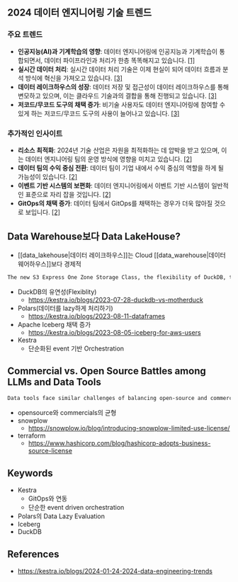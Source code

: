 ## 2024 데이터 엔지니어링 기술 트렌드

### 주요 트렌드
- **인공지능(AI)과 기계학습의 영향**: 데이터 엔지니어링에 인공지능과 기계학습이 통합되면서, 데이터 파이프라인과 처리가 한층 똑똑해지고 있습니다. [[1]](https://www.montecarlodata.com/blog-2024-data-engineering-trends)
- **실시간 데이터 처리**: 실시간 데이터 처리 기술은 이제 현실이 되어 데이터 흐름과 분석 방식에 혁신을 가져오고 있습니다. [[3]](https://medium.com/illumination/data-engineers-prepare-for-takeoff-top-trends-shaping-2024-b4b4c74222aa)
- **데이터 레이크하우스의 성장**: 데이터 저장 및 접근성이 데이터 레이크하우스를 통해 변모하고 있으며, 이는 클라우드 기술과의 결합을 통해 진행되고 있습니다. [[3]](https://medium.com/illumination/data-engineers-prepare-for-takeoff-top-trends-shaping-2024-b4b4c74222aa)
- **저코드/무코드 도구의 채택 증가**: 비기술 사용자도 데이터 엔지니어링에 참여할 수 있게 하는 저코드/무코드 도구의 사용이 늘어나고 있습니다. [[3]](https://medium.com/illumination/data-engineers-prepare-for-takeoff-top-trends-shaping-2024-b4b4c74222aa)

### 추가적인 인사이트
- **리소스 최적화**: 2024년 기술 산업은 자원을 최적화하는 데 압박을 받고 있으며, 이는 데이터 엔지니어링 팀의 운영 방식에 영향을 미치고 있습니다. [[2]](https://kestra.io/blogs/2024-01-24-2024-data-engineering-trends)
- **데이터 팀의 수익 중심 전환**: 데이터 팀이 기업 내에서 수익 중심의 역할을 하게 될 가능성이 있습니다. [[2]](https://kestra.io/blogs/2024-01-24-2024-data-engineering-trends)
- **이벤트 기반 시스템의 보편화**: 데이터 엔지니어링에서 이벤트 기반 시스템이 일반적인 표준으로 자리 잡을 것입니다. [[2]](https://kestra.io/blogs/2024-01-24-2024-data-engineering-trends)
- **GitOps의 채택 증가**: 데이터 팀에서 GitOps를 채택하는 경우가 더욱 많아질 것으로 보입니다. [[2]](https://kestra.io/blogs/2024-01-24-2024-data-engineering-trends)

## Data Warehouse보다 Data LakeHouse?
- [[data_lakehouse|데이터 레이크하우스]]는 Cloud [[data_warehouse|데이터 웨어하우스]]보다 경제적
```md
The new S3 Express One Zone Storage Class, the flexibility of DuckDB, the ability to lazily process dataframes in Polars, the growing adoption of Apache Iceberg, and the significantly simplified event-driven orchestration capabilities enabled by tools such as Kestra enable high-throughput data processing over data stored in the lakehouse.
```
- DuckDB의 유연성(Flexiblity)
  - https://kestra.io/blogs/2023-07-28-duckdb-vs-motherduck
- Polars(데이터를 lazy하게 처리하기)
  - https://kestra.io/blogs/2023-08-11-dataframes
- Apache Iceberg 채택 증가
  - https://kestra.io/blogs/2023-08-05-iceberg-for-aws-users
- Kestra
  - 단순화된 event 기반 Orchestration

## Commercial vs. Open Source Battles among LLMs and Data Tools
```md
Data tools face similar challenges of balancing open-source and commercial offerings. Tools like Snowplow and Terraform adjusted their licenses and operating models to focus on serving enterprise clients and generating revenue
```
- opensource와 commercials의 균형
- snowplow
  - https://snowplow.io/blog/introducing-snowplow-limited-use-license/
- terraform
  - https://www.hashicorp.com/blog/hashicorp-adopts-business-source-license

## Keywords
- Kestra
  - GitOps와 연동
  - 단순한 event driven orchestration
- Polars의 Data Lazy Evaluation
- Iceberg
- DuckDB

## References
- https://kestra.io/blogs/2024-01-24-2024-data-engineering-trends